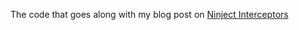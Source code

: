 The code that goes along with my blog post on [Ninject Interceptors](http://quintussential.com/2015/05/24/Interceptors.html)
